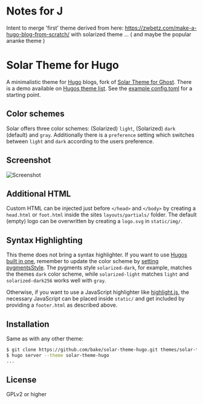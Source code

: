 # Notes for J

Intent to merge 'first' theme derived from here: https://zwbetz.com/make-a-hugo-blog-from-scratch/ with solarized theme ...
( and maybe the popular ananke theme )


# Solar Theme for Hugo

A minimalistic theme for [Hugo](https://gohugo.io/) blogs, fork of
[Solar Theme for Ghost](https://github.com/mattvh/solar-theme-ghost). There is a
demo available on
[Hugos theme list](https://themes.gohugo.io/theme/solar-theme-hugo/). See the
[example config.toml](exampleSite/config.toml) for a starting point.

## Color schemes

Solar offers three color schemes: (Solarized) `light`, (Solarized) `dark`
(default) and `gray`. Additionally there is a `preference` setting which
switches between `light` and `dark` according to the users preference.

## Screenshot

![Screenshot](/images/tn.png)

## Additional HTML

Custom HTML can be injected just before `</head>` and `</body>` by creating a
`head.html` or `foot.html` inside the sites `layouts/partials/` folder. The
default (empty) logo can be overwritten by creating a `logo.svg` in
`static/img/`.

## Syntax Highlighting

This theme does not bring a syntax highlighter. If you want to use
[Hugos built in one](https://gohugo.io/content-management/syntax-highlighting/),
remember to update the color scheme by
[setting pygmentsStyle](/exampleSite/config.toml#L4). The pygments style
`solarized-dark`, for example, matches the themes `dark` color scheme, while
`solarized-light` matches `light` and `solarized-dark256` works well with
`gray`.

Otherwise, if you want to use a JavaScript highlighter like
[highlight.js](https://highlightjs.org/), the necessary JavaScript can be placed
inside `static/` and get included by providing a `footer.html` as described
above.

## Installation

Same as with any other theme:

```bash
$ git clone https://github.com/bake/solar-theme-hugo.git themes/solar-theme-hugo
$ hugo server --theme solar-theme-hugo
...
```

## License

GPLv2 or higher
